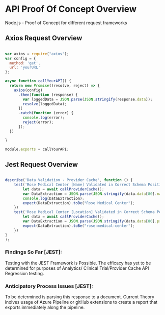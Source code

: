 # API Proof Of Concept Overview
Node.js - Proof of Concept for different request frameworks

## Axios Request Overview 

``` Javascript

var axios = require("axios");
var config = {
  method: 'get',
  url: 'yourURL'
};

async function callYourAPI() {
  return new Promise((resolve, reject) => {
    axios(config)
      .then(function (response) {
        var loggedData = JSON.parse(JSON.stringify(response.data));
        resolve(loggedData);
      })
      .catch(function (error) {
        console.log(error);
        reject(error);
      });
  })

}

module.exports = callYourAPI;
```

## Jest Request Overview 

``` Javascript

describe('Data Validation - Provider Cache', function () {
    test('Rose Medical Center [Name] Validated in Correct Schema Position', async () => {
        let data = await callProviderCache();
        var DataExtraction = JSON.parse(JSON.stringify(data.data[80].name));
        console.log(DataExtraction); 
        expect(DataExtraction).toBe("Rose Medical Center");
    })
    test('Rose Medical Center [Location] Validated in Correct Schema Position', async () => {
        let data = await callProviderCache();
        var DataExtraction = JSON.parse(JSON.stringify(data.data[80].providerLocationUrlTitle));
        expect(DataExtraction).toBe("rose-medical-center");
    })
}
);

```

### Findings So Far [JEST]:
Testing with the JEST Framework is Possible. The efficacy has yet to be determined for purposes of Analytics/ Clinical Trial/Provider Cache API Regression testing.

### Anticipatory Process Issues [JEST]:
To be determined is parsing this response to a document. Current Theory inolves usage of Azure Pipeline or gitHub extensions to create a report that exports immediately along the pipeline. 
